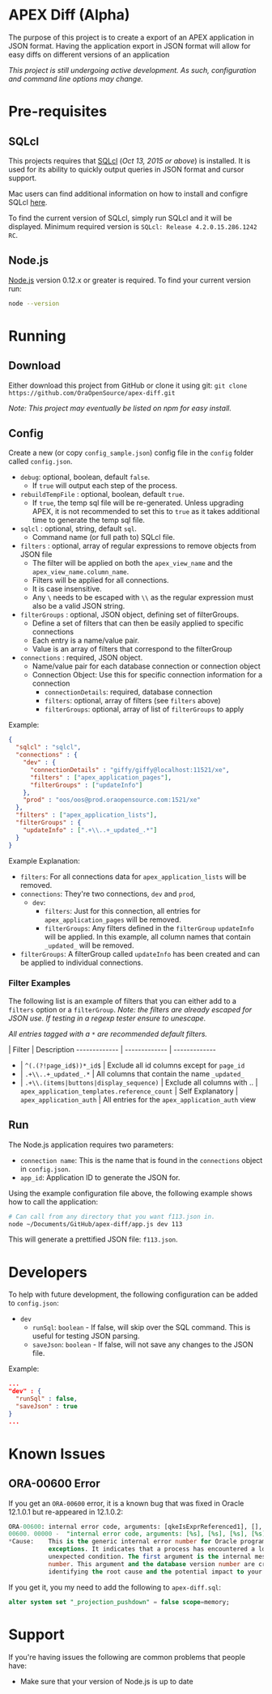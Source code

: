 # APEX Diff (Alpha)
The purpose of this project is to create a export of an APEX application in JSON format. Having the application export in JSON format will allow for easy diffs on different versions of an application

_This project is still undergoing active development. As such, configuration and command line options may change._

# Pre-requisites

## SQLcl
This projects requires that [SQLcl](http://www.oracle.com/technetwork/developer-tools/sql-developer/downloads/index.html) (_Oct 13, 2015 or above_) is installed. It is used for its ability to quickly output queries in JSON format and cursor support.

Mac users can find additional information on how to install and configre SQLcl [here](http://www.talkapex.com/2015/04/installing-sqlcl.html).

To find the current version of SQLcl, simply run SQLcl and it will be displayed. Minimum required version is `SQLcl: Release 4.2.0.15.286.1242 RC`.

## Node.js
[Node.js](https://nodejs.org) version 0.12.x or greater is required. To find your current version run:

```bash
node --version
```

# Running

## Download
Either download this project from GitHub or clone it using git:
`git clone https://github.com/OraOpenSource/apex-diff.git`

_Note: This project may eventually be listed on npm for easy install._

## Config
Create a new (or copy `config_sample.json`) config file in the `config` folder called `config.json`.

- `debug`: optional, boolean, default `false`.
  - If `true` will output each step of the process.
- `rebuildTempFile` : optional, boolean, default `true`.
  - If `true`, the temp sql file will be re-generated. Unless upgrading APEX, it is not recommended to set this to `true` as it takes additional time to generate the temp sql file.
- `sqlcl` : optional, string, default `sql`.
  - Command name (or full path to) SQLcl file.
- `filters` : optional, array of regular expressions to remove objects from JSON file
  - The filter will be applied on both the `apex_view_name` and the `apex_view_name.column_name`.
  - Filters will be applied for all connections.
  - It is case insensitive.
  - Any `\` needs to be escaped with `\\` as the regular expression must also be a valid JSON string.
- `filterGroups` : optional, JSON object, defining set of filterGroups.
  - Define a set of filters that can then be easily applied to specific connections
  - Each entry is a name/value pair.
  - Value is an array of filters that correspond to the filterGroup
- `connections` : required, JSON object.
  - Name/value pair for each database connection or connection object
  - Connection Object: Use this for specific connection information for a connection
    - `connectionDetails`: required, database connection
    - `filters`: optional, array of filters (see `filters` above)
    - `filterGroups`: optional, array of list of `filterGroups` to apply


Example:
```json
{
  "sqlcl" : "sqlcl",
  "connections" : {
    "dev" : {
      "connectionDetails" : "giffy/giffy@localhost:11521/xe",
      "filters" : ["apex_application_pages"],
      "filterGroups" : ["updateInfo"]
    },
    "prod" : "oos/oos@prod.oraopensource.com:1521/xe"
  },
  "filters" : ["apex_application_lists"],
  "filterGroups" : {
    "updateInfo" : [".+\\..+_updated_.*"]
  }
}
```

Example Explanation:

- `filters`: For all connections data for `apex_application_lists` will be removed.
- `connections`: They're two connections, `dev` and `prod`,
  - `dev`:
    - `filters`: Just for this connection, all entries for `apex_application_pages` will be removed.
    - `filterGroups`: Any filters defined in the `filterGroup` `updateInfo` will be applied. In this example, all column names that contain `_updated_` will be removed.
- `filterGroups`: A filterGroup called `updateInfo` has been created and can be applied to individual connections.

### Filter Examples
The following list is an example of filters that you can either add to a `filters` option or a `filterGroup`. _Note: the filters are already escaped for JSON use. If testing in a regexp tester ensure to unescape._

_All entries tagged with a `*` are recommended default filters._

 | Filter  | Description
------------- | ------------- | -------------
* | `^(.(?!page_id$))*_id$` | Exclude all id columns except for `page_id`
* | `.+\\..+_updated_.*` | All columns that contain the name `_updated_`
* | `.+\\.(items|buttons|display_sequence)` | Exclude all columns with ..
 | `apex_application_templates.reference_count` | Self Explanatory
 | `apex_application_auth` | All entries for the `apex_application_auth` view


## Run
The Node.js application requires two parameters:

- `connection name`: This is the name that is found in the `connections` object in `config.json`.
- `app_id`: Application ID to generate the JSON for.

Using the example configuration file above, the following example shows how to call the application:

```bash
# Can call from any directory that you want f113.json in.
node ~/Documents/GitHub/apex-diff/app.js dev 113
```

This will generate a prettified JSON file: `f113.json`.

# Developers
To help with future development, the following configuration can be added to `config.json`:

- `dev`
  - `runSql`: `boolean` - If false, will skip over the SQL command. This is useful for testing JSON parsing.
  - `saveJson`: `boolean` - If false, will not save any changes to the JSON file.

Example:
```json
...
"dev" : {
  "runSql" : false,
  "saveJson" : true
}
...
```

# Known Issues

## ORA-00600 Error
If you get an `ORA-00600` error, it is a known bug that was fixed in Oracle 12.1.0.1 but re-appeared in 12.1.0.2:

```sql
ORA-00600: internal error code, arguments: [qkeIsExprReferenced1], [], [], [], [], [], [], [], [], [], [], []
00600. 00000 -  "internal error code, arguments: [%s], [%s], [%s], [%s], [%s], [%s], [%s], [%s], [%s], [%s], [%s], [%s]"
*Cause:    This is the generic internal error number for Oracle program
           exceptions. It indicates that a process has encountered a low-level,
           unexpected condition. The first argument is the internal message
           number. This argument and the database version number are critical in
           identifying the root cause and the potential impact to your system.
```

If you get it, you my need to add the following to `apex-diff.sql`:

```sql
alter system set "_projection_pushdown" = false scope=memory;
```

# Support
If you're having issues the following are common problems that people have:

- Make sure that your version of Node.js is up to date
